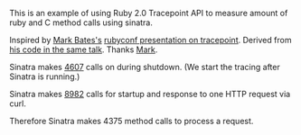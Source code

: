 This is an example of using Ruby 2.0 Tracepoint API to measure amount of ruby and C method calls using sinatra.

Inspired by [Mark Bates's](https://twitter.com/markbates) [rubyconf presentation on tracepoint](http://www.slideshare.net/markykang/mangling-ruby-withtracepoint). Derived from [his code in the same talk](https://gist.github.com/markbates/7403345). Thanks [Mark](http://metabates.com/).

Sinatra makes [4607](https://github.com/wallace/hello_world_sinatra/blob/master/sinatra_startup-webrick.out#L294) calls on during shutdown. (We start the tracing after Sinatra
is running.)

Sinatra makes [8982](https://github.com/wallace/hello_world_sinatra/blob/master/sinatra_startup_and_call-webrick.out#L891) calls for startup and response to one HTTP request via curl.

Therefore Sinatra makes 4375 method calls to process a request.
